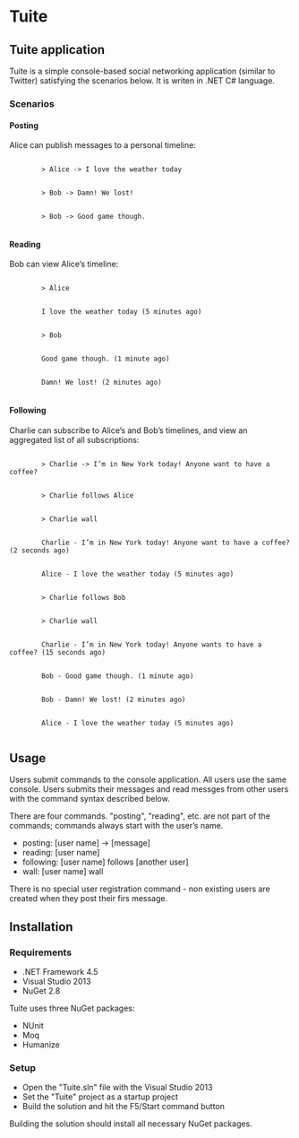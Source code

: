 # Tuite
<h2>Tuite application</h2>
<p>
	Tuite is a simple console-based social networking application (similar to Twitter) satisfying the scenarios below. It is writen in .NET C# language.
</p>
<h3>
	Scenarios
</h3>

<h4>Posting</h4>

<p>
	Alice can publish messages to a personal timeline:
</p>
<p>
	<code>
		> Alice -> I love the weather today  
	</code>	
	<br />
	<code>
		> Bob -> Damn! We lost!  
	</code>
	<br />
	<code>
		> Bob -> Good game though. 
	</code>
</p>


<h4>Reading</h4>

<p>
	Bob can view Alice’s timeline:
</p>
<p>
	<code>
		> Alice 
	</code>	
	<br />
	<code>
		I love the weather today (5 minutes ago) 
	</code>	
	<br />
	<code>
		> Bob  
	</code>	
	<br />
	<code>
		Good game though. (1 minute ago) 
	</code>	
	<br />
	<code>
		Damn! We lost! (2 minutes ago) 
	</code>	
</p>

<h4>Following</h4>

<p>
	Charlie can subscribe to Alice’s and Bob’s timelines, and view an aggregated list of all subscriptions:
</p>
<p>
	<code>
		> Charlie -> I’m in New York today! Anyone want to have a coffee?  
	</code>	
	<br />
	<code>
		> Charlie follows Alice  
	</code>	
	<br />
	<code>
		> Charlie wall  
	</code>	
	<br />
	<code>
		Charlie - I’m in New York today! Anyone want to have a coffee? (2 seconds ago)  
	</code>	
	<br />
	<code>
		Alice - I love the weather today (5 minutes ago) 
	</code>	
	<br />
	<code>
		> Charlie follows Bob  
	</code>	
	<br />
	<code>
		> Charlie wall  
	</code>	
	<br />
	<code>
		Charlie - I’m in New York today! Anyone wants to have a coffee? (15 seconds ago)  
	</code>	
	<br />
	<code>
		Bob - Good game though. (1 minute ago)  
	</code>	
	<br />
	<code>
		Bob - Damn! We lost! (2 minutes ago)  
	</code>	
	<br />
	<code>
		Alice - I love the weather today (5 minutes ago) 
	</code>	
</p>

<h2>
	Usage
</h2>
<p>
	Users submit commands to the console application. All users use the same console. Users submits their messages and read messges from other users with the command syntax described below.
</p>
<p>	
	There are four commands. "posting", "reading", etc. are not part of 
	the commands; commands always start with the user’s name.  
	<ul>
		<li>posting: [user name] -> [message]</li>
		<li>reading: [user name]</li>
		<li>following: [user name] follows [another user] </li>
		<li>wall: [user name] wall</li>
	</ul>
</p>
</p>
	There is no special user registration command - non existing users are created when they post their firs message. 
<p>
<h2>
	Installation
</h2>
<h3>
	Requirements
</h3>
<p>
	<ul>
		<li>.NET Framework 4.5</li>
		<li>Visual Studio 2013</li>
		<li>NuGet 2.8</li>
	</ul>

</p>
<p>
	Tuite uses three NuGet packages:
	<ul>
		<li>NUnit</li>
		<li>Moq</li>
		<li>Humanize</li>
	</ul>

</p>

<h3>
	Setup
</h3>
<p>
	<ul>
		<li>Open the "Tuite.sln" file with the Visual Studio 2013</li>
		<li>Set the "Tuite" project as a startup project</li>
		<li>Build the solution and hit the F5/Start command button</li>
	</ul>
	Building the solution should install all necessary NuGet packages.
</p>
